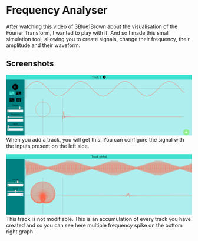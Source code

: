 # Frequency Analyser

After watching [this video](https://www.youtube.com/watch?v=spUNpyF58BY) of 3Blue1Brown about the visualisation of the Fourier Transform, I wanted to play with it. And so I made this small simulation tool, allowing you to create signals, change their frequency, their amplitude and their waveform.

  
## Screenshots
 
![A custom track](docs/ScreenshotTrack.png)
When you add a track, you will get this. You can configure the signal with the inputs present on the left side.

![The global track](docs/ScreenshotGlobal.png)
This track is not modifiable. This is an accumulation of every track you have created and so you can see here multiple frequency spike on the bottom right graph.